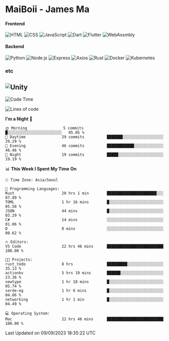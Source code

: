 # MaiBoii - James Ma

#### Frontend
![HTML](https://img.shields.io/badge/-HTML-E34F26?style=flat-square&logo=html5&logoColor=white)
![CSS](https://img.shields.io/badge/-CSS-1572B6?style=flat-square&logo=css3)
![JavaScript](https://img.shields.io/badge/-JavaScript-F7DF1E?style=flat-square&logo=javascript&logoColor=black)
![Dart](https://img.shields.io/badge/-Dart-0175C2?style=flat-square&logo=dart)
![Flutter](https://img.shields.io/badge/-Flutter-02569B?style=flat-square&logo=flutter)
![WebAssmbly](https://img.shields.io/badge/-WebAssembly-654FF0?style=flat-square&logo=webassembly&logoColor=white)


#### Backend
![Python](https://img.shields.io/badge/-Python-3776AB?style=flat-square&logo=python&logoColor=white)
![Node.js](https://img.shields.io/badge/-Node.js-339933?style=flat-square&logo=node.js&logoColor=white)
![Express](https://img.shields.io/badge/-Express-339933?style=flat-square&logo=express&logoColor=white)
![Axios](https://img.shields.io/badge/-Axios-5A29E4?style=flat-square&logo=axios&logoColor=white)
![Rust](https://img.shields.io/badge/-Rust-000000?style=flat-square&logo=rust&logoColor=white)
![Docker](https://img.shields.io/badge/-Docker-2496ED?style=flat-square&logo=docker&logoColor=white)
![Kubernetes](https://img.shields.io/badge/-Kubernetes-326CE5?style=flat-square&logo=kubernetes&logoColor=white)


### etc
![Unity](https://img.shields.io/badge/-Unity-FFFFFF?style=flat-square&logo=unity&logoColor=black)
---
<!--START_SECTION:waka-->
![Code Time](http://img.shields.io/badge/Code%20Time-618%20hrs%2016%20mins-blue)

![Lines of code](https://img.shields.io/badge/From%20Hello%20World%20I%27ve%20Written-44.4%20thousand%20lines%20of%20code-blue)

**I'm a Night 🦉** 

```text
🌞 Morning                5 commits           █░░░░░░░░░░░░░░░░░░░░░░░░   05.05 % 
🌆 Daytime                29 commits          ███████░░░░░░░░░░░░░░░░░░   29.29 % 
🌃 Evening                46 commits          ████████████░░░░░░░░░░░░░   46.46 % 
🌙 Night                  19 commits          █████░░░░░░░░░░░░░░░░░░░░   19.19 % 
```


📊 **This Week I Spent My Time On** 

```text
🕑︎ Time Zone: Asia/Seoul

💬 Programming Languages: 
Rust                     20 hrs 1 min        ██████████████████████░░░   87.89 % 
TOML                     1 hr 16 mins        █░░░░░░░░░░░░░░░░░░░░░░░░   05.58 % 
JSON                     44 mins             █░░░░░░░░░░░░░░░░░░░░░░░░   03.29 % 
C#                       14 mins             ░░░░░░░░░░░░░░░░░░░░░░░░░   01.06 % 
D                        8 mins              ░░░░░░░░░░░░░░░░░░░░░░░░░   00.62 % 

🔥 Editors: 
VS Code                  22 hrs 46 mins      █████████████████████████   100.00 % 

🐱‍💻 Projects: 
rust_todo                8 hrs               █████████░░░░░░░░░░░░░░░░   35.13 % 
actionkv                 5 hrs 19 mins       ██████░░░░░░░░░░░░░░░░░░░   23.36 % 
newtype                  1 hr 18 mins        █░░░░░░░░░░░░░░░░░░░░░░░░   05.74 % 
serde-eg                 1 hr 6 mins         █░░░░░░░░░░░░░░░░░░░░░░░░   04.86 % 
networking               1 hr 1 min          █░░░░░░░░░░░░░░░░░░░░░░░░   04.49 % 

💻 Operating System: 
Mac                      22 hrs 46 mins      █████████████████████████   100.00 % 
```


 Last Updated on 09/09/2023 18:35:22 UTC
<!--END_SECTION:waka-->

